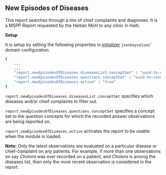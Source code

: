 ## New Episodes of Diseases
This report searches through a mix of chief complaints and diagnoses. It is a MSPP Report requested by the Haitian MoH to any clinic in Haiti.

**Setup**

It is setup by setting the following properties in [initializer](https://github.com/mekomsolutions/openmrs-module-initializer) `jsonkeyvalues`' domain configuration. 

```bash
{
    ...
    ...
    "report.newEpisodesOfDiseases.diseasesList.conceptSet" : "uuid-to-disease-list-concept-set",
    "report.newEpisodesOfDiseases.questions.conceptSet" : "uuid-to-concept-set-containing-questions",
    "report.newEpisodesOfDiseases.active" : "true"
}
```

`report.newEpisodesOfDiseases.diseasesList.conceptSet` specifies which diseases and/or chief complaints to filter out.

`report.newEpisodesOfDiseases.questions.conceptSet` specifies a concept set to the question concepts for which the recorded answer observations are being reported on.

`report.newEpisodesOfDiseases.active` activates the report to be usable when the module is loaded.

**Note:** Only the latest observations are evaluated on a particular disease or chief-complaint on any patients. For example, if more than one observations on say  _Cholora_  was ever recorded on a patient, and  _Cholera_  is among the diseases list, then only the most recent observation is considered in the report.
